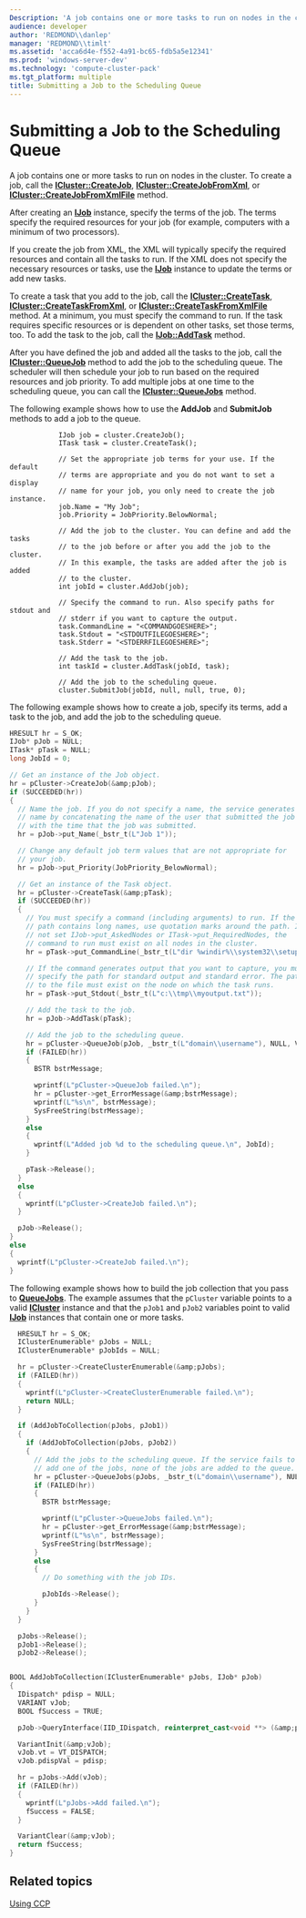 ```yaml
---
Description: 'A job contains one or more tasks to run on nodes in the cluster.'
audience: developer
author: 'REDMOND\\danlep'
manager: 'REDMOND\\timlt'
ms.assetid: 'acca6d4e-f552-4a91-bc65-fdb5a5e12341'
ms.prod: 'windows-server-dev'
ms.technology: 'compute-cluster-pack'
ms.tgt_platform: multiple
title: Submitting a Job to the Scheduling Queue
---
```


# Submitting a Job to the Scheduling Queue

A job contains one or more tasks to run on nodes in the cluster. To create a job, call the [**ICluster::CreateJob**](icluster-createjob.md), [**ICluster::CreateJobFromXml**](icluster-createjobfromxml.md), or [**ICluster::CreateJobFromXmlFile**](icluster-createjobfromxmlfile.md) method.

After creating an [**IJob**](ijob.md) instance, specify the terms of the job. The terms specify the required resources for your job (for example, computers with a minimum of two processors).

If you create the job from XML, the XML will typically specify the required resources and contain all the tasks to run. If the XML does not specify the necessary resources or tasks, use the [**IJob**](ijob.md) instance to update the terms or add new tasks.

To create a task that you add to the job, call the [**ICluster::CreateTask**](icluster-createtask.md), [**ICluster::CreateTaskFromXml**](icluster-createtaskfromxml.md), or [**ICluster::CreateTaskFromXmlFile**](icluster-createtaskfromxmlfile.md) method. At a minimum, you must specify the command to run. If the task requires specific resources or is dependent on other tasks, set those terms, too. To add the task to the job, call the [**IJob::AddTask**](ijob-addtask.md) method.

After you have defined the job and added all the tasks to the job, call the [**ICluster::QueueJob**](icluster-addjob.md) method to add the job to the scheduling queue. The scheduler will then schedule your job to run based on the required resources and job priority. To add multiple jobs at one time to the scheduling queue, you can call the [**ICluster::QueueJobs**](icluster-queuejobs.md) method.

The following example shows how to use the **AddJob** and **SubmitJob** methods to add a job to the queue.


```CSharp
            IJob job = cluster.CreateJob();
            ITask task = cluster.CreateTask();

            // Set the appropriate job terms for your use. If the default
            // terms are appropriate and you do not want to set a display
            // name for your job, you only need to create the job instance.
            job.Name = "My Job";
            job.Priority = JobPriority.BelowNormal;

            // Add the job to the cluster. You can define and add the tasks 
            // to the job before or after you add the job to the cluster.
            // In this example, the tasks are added after the job is added
            // to the cluster.
            int jobId = cluster.AddJob(job);

            // Specify the command to run. Also specify paths for stdout and
            // stderr if you want to capture the output.
            task.CommandLine = "<COMMANDGOESHERE>";
            task.Stdout = "<STDOUTFILEGOESHERE>";
            task.Stderr = "<STDERRFILEGOESHERE>";

            // Add the task to the job.
            int taskId = cluster.AddTask(jobId, task);

            // Add the job to the scheduling queue.
            cluster.SubmitJob(jobId, null, null, true, 0);
```



The following example shows how to create a job, specify its terms, add a task to the job, and add the job to the scheduling queue.


```C++
HRESULT hr = S_OK;
IJob* pJob = NULL;
ITask* pTask = NULL;
long JobId = 0;

// Get an instance of the Job object.
hr = pCluster->CreateJob(&amp;pJob);
if (SUCCEEDED(hr))
{
  // Name the job. If you do not specify a name, the service generates a 
  // name by concatenating the name of the user that submitted the job
  // with the time that the job was submitted.
  hr = pJob->put_Name(_bstr_t(L"Job 1"));

  // Change any default job term values that are not appropriate for 
  // your job.
  hr = pJob->put_Priority(JobPriority_BelowNormal);

  // Get an instance of the Task object.
  hr = pCluster->CreateTask(&amp;pTask);
  if (SUCCEEDED(hr))
  {
    // You must specify a command (including arguments) to run. If the 
    // path contains long names, use quotation marks around the path. If you do 
    // not set IJob->put_AskedNodes or ITask->put_RequiredNodes, the 
    // command to run must exist on all nodes in the cluster.
    hr = pTask->put_CommandLine(_bstr_t(L"dir %windir%\\system32\\setup"));

    // If the command generates output that you want to capture, you must
    // specify the path for standard output and standard error. The path
    // to the file must exist on the node on which the task runs.
    hr = pTask->put_Stdout(_bstr_t(L"c:\\tmp\\myoutput.txt"));

    // Add the task to the job.
    hr = pJob->AddTask(pTask);

    // Add the job to the scheduling queue.
    hr = pCluster->QueueJob(pJob, _bstr_t(L"domain\\username"), NULL, VARIANT_TRUE, 0, &amp;JobId); 
    if (FAILED(hr))
    {
      BSTR bstrMessage;

      wprintf(L"pCluster->QueueJob failed.\n");
      hr = pCluster->get_ErrorMessage(&amp;bstrMessage);
      wprintf(L"%s\n", bstrMessage);
      SysFreeString(bstrMessage);
    }
    else
    {
      wprintf(L"Added job %d to the scheduling queue.\n", JobId);
    }

    pTask->Release();
  }
  else
  {
    wprintf(L"pCluster->CreateJob failed.\n");
  }

  pJob->Release();
}
else
{
  wprintf(L"pCluster->CreateJob failed.\n");
}
```



The following example shows how to build the job collection that you pass to [**QueueJobs**](icluster-queuejobs.md). The example assumes that the `pCluster` variable points to a valid [**ICluster**](icluster.md) instance and that the `pJob1` and `pJob2` variables point to valid [**IJob**](ijob.md) instances that contain one or more tasks.


```C++
  HRESULT hr = S_OK;
  IClusterEnumerable* pJobs = NULL;
  IClusterEnumerable* pJobIds = NULL;

  hr = pCluster->CreateClusterEnumerable(&amp;pJobs);
  if (FAILED(hr))
  {
    wprintf(L"pCluster->CreateClusterEnumerable failed.\n");
    return NULL;
  }

  if (AddJobToCollection(pJobs, pJob1))
  {
    if (AddJobToCollection(pJobs, pJob2))
    {
      // Add the jobs to the scheduling queue. If the service fails to 
      // add one of the jobs, none of the jobs are added to the queue.
      hr = pCluster->QueueJobs(pJobs, _bstr_t(L"domain\\username"), NULL, VARIANT_TRUE, 0, &amp;pJobIds); 
      if (FAILED(hr))
      {
        BSTR bstrMessage;

        wprintf(L"pCluster->QueueJobs failed.\n");
        hr = pCluster->get_ErrorMessage(&amp;bstrMessage);
        wprintf(L"%s\n", bstrMessage);
        SysFreeString(bstrMessage);
      }
      else
      {
        // Do something with the job IDs.

        pJobIds->Release();
      }
    }
  }

  pJobs->Release();
  pJob1->Release();
  pJob2->Release();


BOOL AddJobToCollection(IClusterEnumerable* pJobs, IJob* pJob)
{
  IDispatch* pdisp = NULL;
  VARIANT vJob;
  BOOL fSuccess = TRUE;

  pJob->QueryInterface(IID_IDispatch, reinterpret_cast<void **> (&amp;pdisp));  

  VariantInit(&amp;vJob);
  vJob.vt = VT_DISPATCH;
  vJob.pdispVal = pdisp;

  hr = pJobs->Add(vJob);
  if (FAILED(hr))
  {
    wprintf(L"pJobs->Add failed.\n");
    fSuccess = FALSE;
  }

  VariantClear(&amp;vJob);
  return fSuccess;
}
```



## Related topics

<dl> <dt>

[Using CCP](using-ccp.md)
</dt> </dl>

 

 



